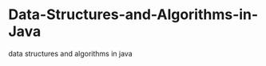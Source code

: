 Data-Structures-and-Algorithms-in-Java
======================================

data structures and algorithms in java

